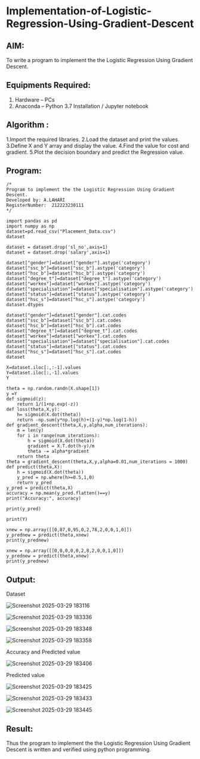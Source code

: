 # Implementation-of-Logistic-Regression-Using-Gradient-Descent

## AIM:
To write a program to implement the the Logistic Regression Using Gradient Descent.

## Equipments Required:
1. Hardware – PCs
2. Anaconda – Python 3.7 Installation / Jupyter notebook

## Algorithm :

1.Import the required libraries.
2.Load the dataset and print the values. 
3.Define X and Y array and display the value.
4.Find the value for cost and gradient. 
5.Plot the decision boundary and predict the Regression value.

## Program:
```
/*
Program to implement the the Logistic Regression Using Gradient Descent.
Developed by: A.LAHARI
RegisterNumber:  212223230111
*/
```
```
import pandas as pd
import numpy as np
dataset=pd.read_csv("Placement_Data.csv")
dataset
```
```
dataset = dataset.drop('sl_no',axis=1)
dataset = dataset.drop('salary',axis=1)

dataset["gender"]=dataset["gender"].astype('category')
dataset["ssc_b"]=dataset["ssc_b"].astype('category')
dataset["hsc_b"]=dataset["hsc_b"].astype('category')
dataset["degree_t"]=dataset["degree_t"].astype('category')
dataset["workex"]=dataset["workex"].astype('category')
dataset["specialisation"]=dataset["specialisation"].astype('category')
dataset["status"]=dataset["status"].astype('category')
dataset["hsc_s"]=dataset["hsc_s"].astype('category')
dataset.dtypes
```
```
dataset["gender"]=dataset["gender"].cat.codes
dataset["ssc_b"]=dataset["ssc_b"].cat.codes
dataset["hsc_b"]=dataset["hsc_b"].cat.codes
dataset["degree_t"]=dataset["degree_t"].cat.codes
dataset["workex"]=dataset["workex"].cat.codes
dataset["specialisation"]=dataset["specialisation"].cat.codes
dataset["status"]=dataset["status"].cat.codes
dataset["hsc_s"]=dataset["hsc_s"].cat.codes
dataset
```
```
X=dataset.iloc[:,:-1].values
Y=dataset.iloc[:,-1].values
Y
```
```
theta = np.random.randn(X.shape[1])
y =Y
def sigmoid(z):
    return 1/(1+np.exp(-z))
def loss(theta,X,y):
    h= sigmoid(X.dot(theta))
    return -np.sum(y*np.log(h)+(1-y)*np.log(1-h))
def gradient_descent(theta,X,y,alpha,num_iterations):
    m = len(y)
    for i in range(num_iterations):
        h = sigmoid(X.dot(theta))
        gradient = X.T.dot(h-y)/m
        theta -= alpha*gradient
    return theta
theta = gradient_descent(theta,X,y,alpha=0.01,num_iterations = 1000)
def predict(theta,X):
    h = sigmoid(X.dot(theta))
    y_pred = np.where(h>=0.5,1,0)
    return y_pred
y_pred = predict(theta,X)
accuracy = np.mean(y_pred.flatten()==y)
print("Accuracy:", accuracy)
```
```
print(y_pred)
```
```
print(Y)
```
```
xnew = np.array([[0,87,0,95,0,2,78,2,0,0,1,0]])
y_prednew = predict(theta,xnew)
print(y_prednew)
```
```
xnew = np.array([[0,0,0,0,0,2,8,2,0,0,1,0]])
y_prednew = predict(theta,xnew)
print(y_prednew)
```

## Output:

Dataset

![Screenshot 2025-03-29 183116](https://github.com/user-attachments/assets/9513fe3b-7627-4be0-950d-93fb7021a2bc)


![Screenshot 2025-03-29 183336](https://github.com/user-attachments/assets/7a373be2-42d6-46d7-87e6-1a10c390c9ea)



![Screenshot 2025-03-29 183348](https://github.com/user-attachments/assets/218defc0-c787-4bb3-8e61-eccd8da75868)


![Screenshot 2025-03-29 183358](https://github.com/user-attachments/assets/12bd1b85-a4e3-4db1-bcbd-67d38a00d80c)






Accuracy and Predicted value

![Screenshot 2025-03-29 183406](https://github.com/user-attachments/assets/25cc2796-c9c8-4316-b52d-72ccf0ef2367)

Predicted value


![Screenshot 2025-03-29 183425](https://github.com/user-attachments/assets/376b22db-537b-4ec6-b2b4-3113e90ced2d)


![Screenshot 2025-03-29 183433](https://github.com/user-attachments/assets/cf6ff1ea-7537-4af5-ad60-0921364626cc)


![Screenshot 2025-03-29 183445](https://github.com/user-attachments/assets/205e7346-4508-4360-827b-3e50729de7ab)


## Result:
Thus the program to implement the the Logistic Regression Using Gradient Descent is written and verified using python programming.

